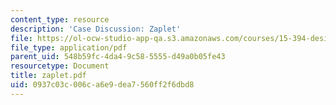```yaml
---
content_type: resource
description: 'Case Discussion: Zaplet'
file: https://ol-ocw-studio-app-qa.s3.amazonaws.com/courses/15-394-designing-and-leading-the-entrepreneurial-organization-spring-2003/0937c03c006ca6e9dea7560ff2f6dbd8_zaplet.pdf
file_type: application/pdf
parent_uid: 548b59fc-4da4-9c58-5555-d49a0b05fe43
resourcetype: Document
title: zaplet.pdf
uid: 0937c03c-006c-a6e9-dea7-560ff2f6dbd8
---
```

